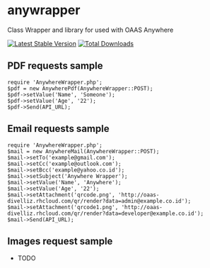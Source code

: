 # anywrapper

Class Wrapper and library for used with OAAS Anywhere

[![Latest Stable Version](https://poser.pugx.org/anywhere/wrapper/v/stable)](https://packagist.org/packages/puko/framework)
[![Total Downloads](https://poser.pugx.org/anywhere/wrapper/downloads)](https://packagist.org/packages/puko/framework)

## PDF requests sample
```
require 'AnywhereWrapper.php';
$pdf = new AnywherePdf(AnywhereWrapper::POST);
$pdf->setValue('Name', 'Someone');
$pdf->setValue('Age', '22');
$pdf->Send(API_URL);
```

## Email requests sample
```
require 'AnywhereWrapper.php';
$mail = new AnywhereMail(AnywhereWrapper::POST);
$mail->setTo('example@gmail.com');
$mail->setCc('example@outlook.com');
$mail->setBcc('example@yahoo.co.id');
$mail->setSubject('Anywhere Wrapper');
$mail->setValue('Name', 'Anywhere');
$mail->setValue('Age', '22');
$mail->setAttachment('qrcode.png', 'http://oaas-divelliz.rhcloud.com/qr/render?data=admin@example.co.id');
$mail->setAttachment('qrcode1.png', 'http://oaas-divelliz.rhcloud.com/qr/render?data=developer@example.co.id');
$mail->Send(API_URL);
```

## Images request sample
* TODO
